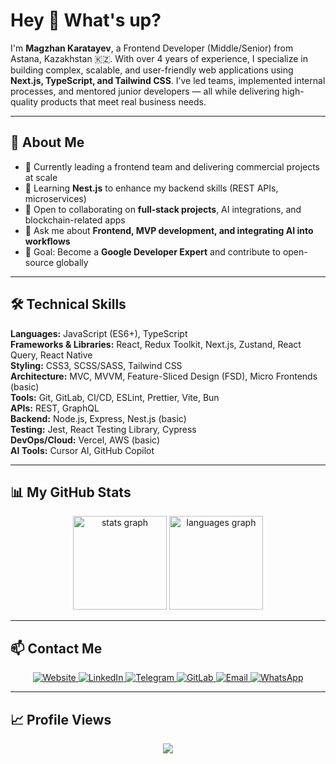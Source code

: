 <h1 align="left">Hey 👋 What's up?</h1>

<p align="left">
I'm <strong>Magzhan Karatayev</strong>, a Frontend Developer (Middle/Senior) from Astana, Kazakhstan 🇰🇿.  
With over 4 years of experience, I specialize in building complex, scalable, and user-friendly web applications using <strong>Next.js, TypeScript, and Tailwind CSS</strong>.  
I’ve led teams, implemented internal processes, and mentored junior developers — all while delivering high-quality products that meet real business needs.
</p>

---

<h2 align="left">🚀 About Me</h2>

- 🔭 Currently leading a frontend team and delivering commercial projects at scale  
- 🌱 Learning **Nest.js** to enhance my backend skills (REST APIs, microservices)  
- 👯 Open to collaborating on **full-stack projects**, AI integrations, and blockchain-related apps  
- 💬 Ask me about **Frontend, MVP development, and integrating AI into workflows**  
- 🎯 Goal: Become a **Google Developer Expert** and contribute to open-source globally  

---

<h2 align="left">🛠 Technical Skills</h2>

**Languages:** JavaScript (ES6+), TypeScript  
**Frameworks & Libraries:** React, Redux Toolkit, Next.js, Zustand, React Query, React Native  
**Styling:** CSS3, SCSS/SASS, Tailwind CSS  
**Architecture:** MVC, MVVM, Feature-Sliced Design (FSD), Micro Frontends (basic)  
**Tools:** Git, GitLab, CI/CD, ESLint, Prettier, Vite, Bun  
**APIs:** REST, GraphQL  
**Backend:** Node.js, Express, Nest.js (basic)  
**Testing:** Jest, React Testing Library, Cypress  
**DevOps/Cloud:** Vercel, AWS (basic)  
**AI Tools:** Cursor AI, GitHub Copilot  

---

<h2 align="left">📊 My GitHub Stats</h2>

<div align="center">
  <img src="https://github-readme-stats.vercel.app/api?username=emporteme&show_icons=true&count_private=true&theme=dracula" height="150" alt="stats graph" />
  <img src="https://github-readme-stats.vercel.app/api/top-langs?username=emporteme&layout=compact&langs_count=6&theme=dracula" height="150" alt="languages graph" />
</div>

---

<h2 align="left">📫 Contact Me</h2>

<div align="center">
  <a href="https://www.emporteme.com" target="_blank">
    <img src="https://img.shields.io/badge/Website-000000?style=for-the-badge&logo=About.me&logoColor=white" alt="Website" />
  </a>
  <a href="https://www.linkedin.com/in/emporteme/" target="_blank">
    <img src="https://img.shields.io/badge/LinkedIn-0A66C2?style=for-the-badge&logo=linkedin&logoColor=white" alt="LinkedIn" />
  </a>
  <a href="https://t.me/emporteme" target="_blank">
    <img src="https://img.shields.io/badge/Telegram-26A5E4?style=for-the-badge&logo=telegram&logoColor=white" alt="Telegram" />
  </a>
  <a href="https://gitlab.com/emporteme" target="_blank">
    <img src="https://img.shields.io/badge/GitLab-FC6D26?style=for-the-badge&logo=gitlab&logoColor=white" alt="GitLab" />
  </a>
  <a href="mailto:magzhankarataev02@gmail.com">
    <img src="https://img.shields.io/badge/Email-D14836?style=for-the-badge&logo=gmail&logoColor=white" alt="Email" />
  </a>
  <a href="https://wa.me/77472786055" target="_blank">
    <img src="https://img.shields.io/badge/WhatsApp-25D366?style=for-the-badge&logo=whatsapp&logoColor=white" alt="WhatsApp" />
  </a>
</div>

---

<h2 align="left">📈 Profile Views</h2>

<div align="center">
  <img src="https://profile-counter.glitch.me/emporteme/count.svg?" />
</div>

